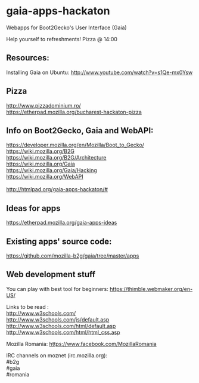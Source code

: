 gaia-apps-hackaton
==================

Webapps for Boot2Gecko's User Interface (Gaia)


Help yourself to refreshments!
Pizza @ 14:00

Resources:
---
Installing Gaia on Ubuntu:
http://www.youtube.com/watch?v=s1Qe-mx0Ysw

Pizza
---
http://www.pizzadominium.ro/ <br/>
https://etherpad.mozilla.org/bucharest-hackaton-pizza <br/>


Info on Boot2Gecko, Gaia and WebAPI:
---
https://developer.mozilla.org/en/Mozilla/Boot_to_Gecko/ <br/>
https://wiki.mozilla.org/B2G <br/>
https://wiki.mozilla.org/B2G/Architecture <br/>
https://wiki.mozilla.org/Gaia <br/>
https://wiki.mozilla.org/Gaia/Hacking <br/>
https://wiki.mozilla.org/WebAPI <br/> <br/>
http://htmlpad.org/gaia-apps-hackaton/#

Ideas for apps
---
https://etherpad.mozilla.org/gaia-apps-ideas <br/>

Existing apps' source code:
---
https://github.com/mozilla-b2g/gaia/tree/master/apps

Web development stuff
---

You can play with best tool for beginners:
https://thimble.webmaker.org/en-US/

Links to be read : <br/>
http://www.w3schools.com/ <br/>
http://www.w3schools.com/js/default.asp <br/>
http://www.w3schools.com/html/default.asp <br/>
http://www.w3schools.com/html/html_css.asp <br/>

Mozilla Romania: https://www.facebook.com/MozillaRomania

IRC channels on moznet (irc.mozilla.org): <br/>
  #b2g <br/>
  #gaia <br/>
  #romania <br/>

